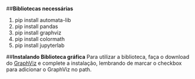 ##**Bibliotecas necessárias**
1. pip install automata-lib
2. pip install pandas
3.  pip install graphviz
4.  pip install colormath
5.  pip install jupyterlab

##**Instalando Biblioteca gráfica**
Para utilizar a biblioteca, faça o download do [GraphViz](https://graphviz.org/download) e complete a instalação, lembrando de marcar o checkbox para adicionar o GraphViz no path.